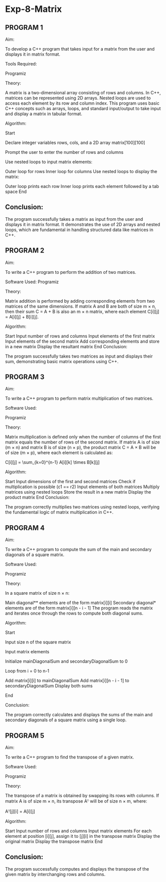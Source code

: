 # Exp-8-Matrix

## PROGRAM 1

Aim:

To develop a C++ program that takes input for a matrix from the user and displays it in matrix format.

Tools Required:

Programiz

Theory:

A matrix is a two-dimensional array consisting of rows and columns. In C++, matrices can be represented using 2D arrays. Nested loops are used to access each element by its row and column index. This program uses basic C++ concepts such as arrays, loops, and standard input/output to take input and display a matrix in tabular format.

Algorithm:

Start

Declare integer variables rows, cols, and a 2D array matrix[100][100]

Prompt the user to enter the number of rows and columns

Use nested loops to input matrix elements:

Outer loop for rows
Inner loop for columns
Use nested loops to display the matrix:

Outer loop prints each row
Inner loop prints each element followed by a tab space
End

## Conclusion:

The program successfully takes a matrix as input from the user and displays it in matrix format. It demonstrates the use of 2D arrays and nested loops, which are fundamental in handling structured data like matrices in C++.

## PROGRAM 2

Aim:

To write a C++ program to perform the addition of two matrices.

Software Used: Programiz

Theory:

Matrix addition is performed by adding corresponding elements from two matrices of the same dimensions. If matrix A and B are both of size m × n, then their sum C = A + B is also an m × n matrix, where each element C[i][j] = A[i][j] + B[i][j].

Algorithm:

Start
Input number of rows and columns
Input elements of the first matrix
Input elements of the second matrix
Add corresponding elements and store in a new matrix
Display the resultant matrix
End
Conclusion:

The program successfully takes two matrices as input and displays their sum, demonstrating basic matrix operations using C++.

## PROGRAM 3

Aim:

To write a C++ program to perform matrix multiplication of two matrices.

Software Used:

Programiz

Theory:

Matrix multiplication is defined only when the number of columns of the first matrix equals the number of rows of the second matrix. If matrix A is of size (m × n) and matrix B is of size (n × p), the product matrix C = A × B will be of size (m × p), where each element is calculated as:

C[i][j] = \sum_{k=0}^{n-1} A[i][k] \times B[k][j]

Algorithm:

Start
Input dimensions of the first and second matrices
Check if multiplication is possible (c1 == r2)
Input elements of both matrices
Multiply matrices using nested loops
Store the result in a new matrix
Display the product matrix
End
Conclusion:

The program correctly multiplies two matrices using nested loops, verifying the fundamental logic of matrix multiplication in C++.

## PROGRAM 4

Aim:

To write a C++ program to compute the sum of the main and secondary diagonals of a square matrix.

Software Used:

Programiz

Theory:

In a square matrix of size n × n:

Main diagonal** elements are of the form matrix[i][i] Secondary diagonal* elements are of the form matrix[i][n - i - 1]
The program reads the matrix and iterates once through the rows to compute both diagonal sums.

Algorithm:

Start

Input size n of the square matrix

Input matrix elements

Initialize mainDiagonalSum and secondaryDiagonalSum to 0

Loop from i = 0 to n-1

Add matrix[i][i] to mainDiagonalSum
Add matrix[i][n - i - 1] to secondaryDiagonalSum
Display both sums

End

Conclusion:

The program correctly calculates and displays the sums of the main and secondary diagonals of a square matrix using a single loop.

## PROGRAM 5

Aim:

To write a C++ program to find the transpose of a given matrix.

Software Used:

Programiz

Theory:

The transpose of a matrix is obtained by swapping its rows with columns. If matrix A is of size m × n, its transpose Aᵀ will be of size n × m, where:

Aᵀ[j][i] = A[i][j]

Algorithm:

Start
Input number of rows and columns
Input matrix elements
For each element at position [i][j], assign it to [j][i] in the transpose matrix
Display the original matrix
Display the transpose matrix
End
## Conclusion:

The program successfully computes and displays the transpose of the given matrix by interchanging rows and columns.
